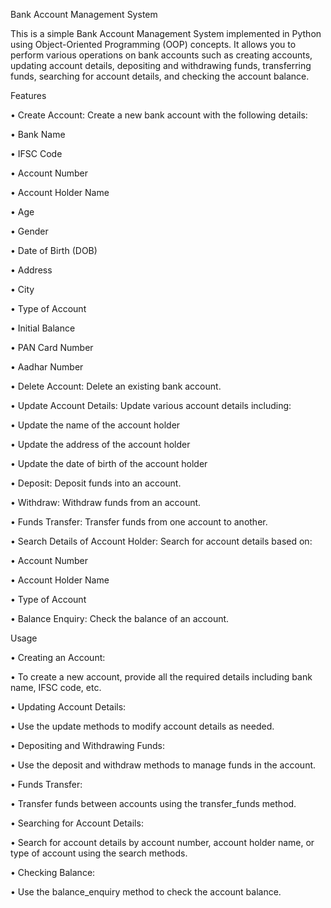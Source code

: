 Bank Account Management System

This is a simple Bank Account Management System implemented in Python using Object-Oriented Programming (OOP) concepts. It allows you to perform various operations on bank accounts such as creating accounts, updating account details, depositing and withdrawing funds, transferring funds, searching for account details, and checking the account balance.

Features

• Create Account: Create a new bank account with the following details:

• Bank Name

• IFSC Code

• Account Number

• Account Holder Name

• Age

• Gender

• Date of Birth (DOB)

• Address

• City

• Type of Account

• Initial Balance

• PAN Card Number

• Aadhar Number

• Delete Account: Delete an existing bank account.

• Update Account Details: Update various account details including:

• Update the name of the account holder

• Update the address of the account holder

• Update the date of birth of the account holder

• Deposit: Deposit funds into an account.

• Withdraw: Withdraw funds from an account.

• Funds Transfer: Transfer funds from one account to another.

• Search Details of Account Holder: Search for account details based on:

• Account Number

• Account Holder Name

• Type of Account

• Balance Enquiry: Check the balance of an account.

Usage

• Creating an Account:

• To create a new account, provide all the required details including bank name, IFSC code, etc.

• Updating Account Details:

• Use the update methods to modify account details as needed.

• Depositing and Withdrawing Funds:

• Use the deposit and withdraw methods to manage funds in the account.

• Funds Transfer:

• Transfer funds between accounts using the transfer_funds method.

• Searching for Account Details:

• Search for account details by account number, account holder name, or type of account using the search methods.

• Checking Balance:

• Use the balance_enquiry method to check the account balance.

